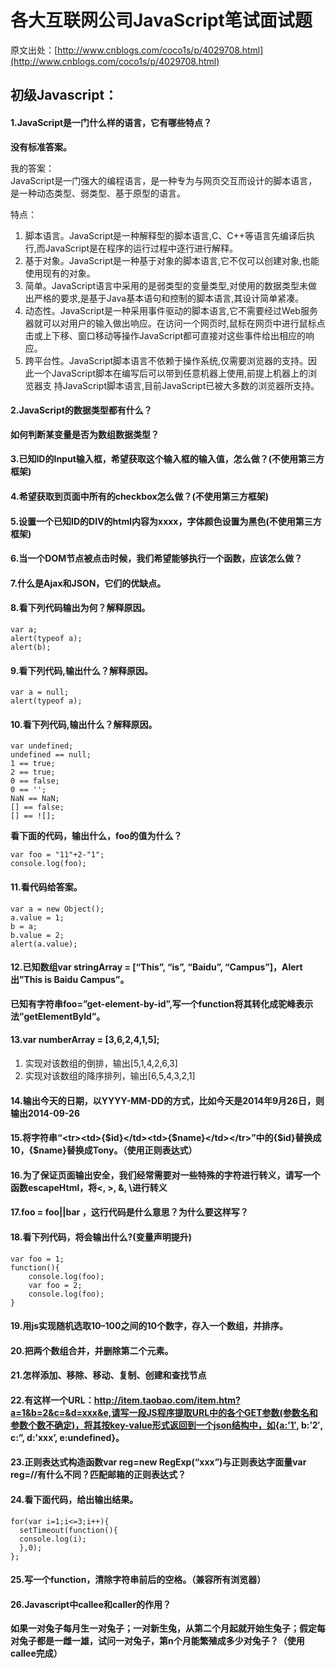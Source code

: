 # 各大互联网公司JavaScript笔试面试题

原文出处：[http://www.cnblogs.com/coco1s/p/4029708.html](http://www.cnblogs.com/coco1s/p/4029708.html)

## 初级Javascript：

#### 1.JavaScript是一门什么样的语言，它有哪些特点？

**没有标准答案。**   

我的答案：   
JavaScript是一门强大的编程语言，是一种专为与网页交互而设计的脚本语言，是一种动态类型、弱类型、基于原型的语言。   

特点：   

1. 脚本语言。JavaScript是一种解释型的脚本语言,C、C++等语言先编译后执行,而JavaScript是在程序的运行过程中逐行进行解释。   
1. 基于对象。JavaScript是一种基于对象的脚本语言,它不仅可以创建对象,也能使用现有的对象。   
1. 简单。JavaScript语言中采用的是弱类型的变量类型,对使用的数据类型未做出严格的要求,是基于Java基本语句和控制的脚本语言,其设计简单紧凑。   
1. 动态性。JavaScript是一种采用事件驱动的脚本语言,它不需要经过Web服务器就可以对用户的输入做出响应。在访问一个网页时,鼠标在网页中进行鼠标点击或上下移、窗口移动等操作JavaScript都可直接对这些事件给出相应的响应。   
1. 跨平台性。JavaScript脚本语言不依赖于操作系统,仅需要浏览器的支持。因此一个JavaScript脚本在编写后可以带到任意机器上使用,前提上机器上的浏览器支 持JavaScript脚本语言,目前JavaScript已被大多数的浏览器所支持。

#### 2.JavaScript的数据类型都有什么？

**如何判断某变量是否为数组数据类型？**

#### 3.已知ID的Input输入框，希望获取这个输入框的输入值，怎么做？(不使用第三方框架)

#### 4.希望获取到页面中所有的checkbox怎么做？(不使用第三方框架)

#### 5.设置一个已知ID的DIV的html内容为xxxx，字体颜色设置为黑色(不使用第三方框架)


#### 6.当一个DOM节点被点击时候，我们希望能够执行一个函数，应该怎么做？

#### 7.什么是Ajax和JSON，它们的优缺点。

#### 8.看下列代码输出为何？解释原因。

    var a;
    alert(typeof a);
    alert(b);

####  9.看下列代码,输出什么？解释原因。

    var a = null;
    alert(typeof a);

#### 10.看下列代码,输出什么？解释原因。

    var undefined;
    undefined == null;
    1 == true;
    2 == true;
    0 == false;
    0 == '';
    NaN == NaN;
    [] == false;
    [] == ![];

**看下面的代码，输出什么，foo的值为什么？**

    var foo = "11"+2-"1";
    console.log(foo);

####  11.看代码给答案。

    var a = new Object();
    a.value = 1;
    b = a;
    b.value = 2;
    alert(a.value);

#### 12.已知数组var stringArray = [“This”, “is”, “Baidu”, “Campus”]，Alert出”This is Baidu Campus”。

**已知有字符串foo=”get-element-by-id”,写一个function将其转化成驼峰表示法”getElementById”。**

#### 13.var numberArray = [3,6,2,4,1,5];

1. 实现对该数组的倒排，输出[5,1,4,2,6,3]   
1. 实现对该数组的降序排列，输出[6,5,4,3,2,1]

#### 14.输出今天的日期，以YYYY-MM-DD的方式，比如今天是2014年9月26日，则输出2014-09-26

#### 15.将字符串“&lt;tr&gt;&lt;td&gt;{$id}&lt;/td&gt;&lt;td&gt;{$name}&lt;/td&gt;&lt;/tr&gt;”中的{$id}替换成10，{$name}替换成Tony。（使用正则表达式）

#### 16.为了保证页面输出安全，我们经常需要对一些特殊的字符进行转义，请写一个函数escapeHtml，将<, >, &, \进行转义

#### 17.foo = foo||bar ，这行代码是什么意思？为什么要这样写？

#### 18.看下列代码，将会输出什么?(变量声明提升)

    var foo = 1;
    function(){
    	console.log(foo);
    	var foo = 2;
    	console.log(foo);
    }

#### 19.用js实现随机选取10–100之间的10个数字，存入一个数组，并排序。

#### 20.把两个数组合并，并删除第二个元素。

#### 21.怎样添加、移除、移动、复制、创建和查找节点

#### 22.有这样一个URL：http://item.taobao.com/item.htm?a=1&b=2&c=&d=xxx&e,请写一段JS程序提取URL中的各个GET参数(参数名和参数个数不确定)，将其按key-value形式返回到一个json结构中，如{a:’1′, b:’2′, c:”, d:’xxx’, e:undefined}。

#### 23.正则表达式构造函数var reg=new RegExp(“xxx”)与正则表达字面量var reg=//有什么不同？匹配邮箱的正则表达式？

#### 24.看下面代码，给出输出结果。

    for(var i=1;i<=3;i++){
      setTimeout(function(){
      console.log(i);
      },0);  
    };

#### 25.写一个function，清除字符串前后的空格。（兼容所有浏览器）

#### 26.Javascript中callee和caller的作用？

**如果一对兔子每月生一对兔子；一对新生兔，从第二个月起就开始生兔子；假定每对兔子都是一雌一雄，试问一对兔子，第n个月能繁殖成多少对兔子？（使用callee完成）**